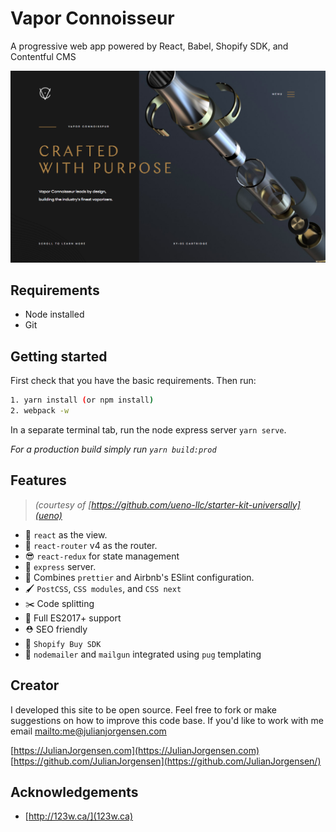 # Vapor Connoisseur

A progressive web app powered by React, Babel, Shopify SDK, and Contentful CMS

![](client/assets/images/screenshot.png)

## Requirements

* Node installed
* Git

## Getting started

First check that you have the basic requirements. Then run:
```sh
1. yarn install (or npm install)
2. webpack -w
```

In a separate terminal tab, run the node express server `yarn serve`.

_For a production build simply run `yarn build:prod`_

## Features

> _(courtesy of [https://github.com/ueno-llc/starter-kit-universally](ueno)_

  - 👀 `react` as the view.
  - 🔀 `react-router` v4 as the router.
  - 😎 `react-redux` for state management
  - 🚄 `express` server.
  - 💄 Combines `prettier` and Airbnb's ESlint configuration.
  - 🖌 `PostCSS`, `CSS modules`, and `CSS next`
  - ✂️ Code splitting
  - 🚀 Full ES2017+ support
  - ⛑ SEO friendly
  - 🛒 `Shopify Buy SDK`
  - 📨 `nodemailer` and `mailgun` integrated using `pug` templating
  
## Creator

I developed this site to be open source. Feel free to fork or make suggestions on how to improve this code base. If you'd like to work with me email [mailto:me@julianjorgensen.com](me@julianjorgensen.com)

[https://JulianJorgensen.com](https://JulianJorgensen.com)
[https://github.com/JulianJorgensen](https://github.com/JulianJorgensen/)

## Acknowledgements
* [http://123w.ca/](123w.ca)
